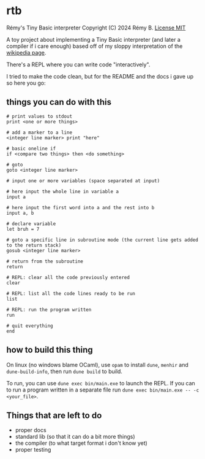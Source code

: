 # rtb

Rémy's Tiny Basic interpreter
Copyright (C) 2024 Rémy B.
[License MIT](https://github.com/KirrimK/rtb/blob/main/LICENSE)

A toy project about implementing a Tiny Basic interpreter (and later a compiler if i care enough) based off of my sloppy interpretation of the [wikipedia page](https://en.wikipedia.org/wiki/Tiny_BASIC).

There's a REPL where you can write code "interactively".

I tried to make the code clean, but for the README and the docs i gave up so here you go:

## things you can do with this

```
# print values to stdout
print <one or more things>

# add a marker to a line
<integer line marker> print "here"

# basic oneline if
if <compare two things> then <do something>

# goto
goto <integer line marker>

# input one or more variables (space separated at input)

# here input the whole line in variable a
input a

# here input the first word into a and the rest into b
input a, b

# declare variable
let bruh = 7

# goto a specific line in subroutine mode (the current line gets added to the return stack)
gosub <integer line marker>

# return from the subroutine
return

# REPL: clear all the code previously entered
clear

# REPL: list all the code lines ready to be run
list

# REPL: run the program written
run

# quit everything
end
```

## how to build this thing

On linux (no windows blame OCaml), use `opam` to install `dune`, `menhir` and `dune-build-info`, then run `dune build` to build.

To run, you can use `dune exec bin/main.exe` to launch the REPL.
If you can to run a program written in a separate file run `dune exec bin/main.exe -- -c <your_file>`.


## Things that are left to do

- proper docs
- standard lib (so that it can do a bit more things)
- the compiler (to what target format i don't know yet)
- proper testing
